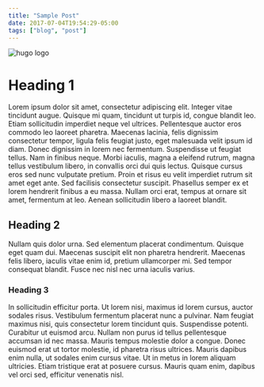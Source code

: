 ```yaml
---
title: "Sample Post"
date: 2017-07-04T19:54:29-05:00
tags: ["blog", "post"]
---
```


<div class="well content-header">
    <img src="/images/hugo-logo.svg" alt="hugo logo"  />
</div>

<!--this tag makes only images show on the main page-->
<!--more-->

# Heading 1

Lorem ipsum dolor sit amet, consectetur adipiscing elit. Integer vitae tincidunt augue. Quisque mi quam, tincidunt ut turpis id, congue blandit leo. Etiam sollicitudin imperdiet neque vel ultrices. Pellentesque auctor eros commodo leo laoreet pharetra. Maecenas lacinia, felis dignissim consectetur tempor, ligula felis feugiat justo, eget malesuada velit ipsum id diam. Donec dignissim in lorem nec fermentum. Suspendisse ut feugiat tellus. Nam in finibus neque. Morbi iaculis, magna a eleifend rutrum, magna tellus vestibulum libero, in convallis orci dui quis lectus. Quisque cursus eros sed nunc vulputate pretium. Proin et risus eu velit imperdiet rutrum sit amet eget ante. Sed facilisis consectetur suscipit. Phasellus semper ex et lorem hendrerit finibus a eu massa. Nullam orci erat, tempus at ornare sit amet, fermentum at leo. Aenean sollicitudin libero a laoreet blandit.

## Heading 2

Nullam quis dolor urna. Sed elementum placerat condimentum. Quisque eget quam dui. Maecenas suscipit elit non pharetra hendrerit. Maecenas felis libero, iaculis vitae enim id, pretium ullamcorper mi. Sed tempor consequat blandit. Fusce nec nisl nec urna iaculis varius.

### Heading 3

In sollicitudin efficitur porta. Ut lorem nisi, maximus id lorem cursus, auctor sodales risus. Vestibulum fermentum placerat nunc a pulvinar. Nam feugiat maximus nisi, quis consectetur lorem tincidunt quis. Suspendisse potenti. Curabitur ut euismod arcu. Nullam non purus id tellus pellentesque accumsan id nec massa. Mauris tempus molestie dolor a congue. Donec euismod erat ut tortor molestie, id pharetra risus ultrices. Mauris dapibus enim nulla, ut sodales enim cursus vitae. Ut in metus in lorem aliquam ultricies. Etiam tristique erat at posuere cursus. Mauris quam enim, dapibus vel orci sed, efficitur venenatis nisl.
